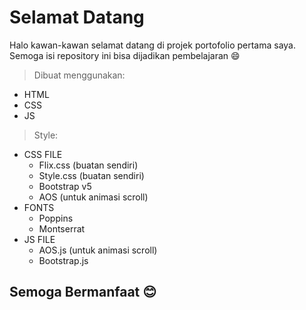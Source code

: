 # Selamat Datang
Halo kawan-kawan selamat datang di projek portofolio pertama saya. Semoga isi repository ini bisa dijadikan pembelajaran 😄

> Dibuat menggunakan:
  * HTML 
  * CSS 
  * JS 

> Style:
  * CSS FILE
    * Flix.css (buatan sendiri)
    * Style.css (buatan sendiri)
    * Bootstrap v5
    * AOS (untuk animasi scroll)
  * FONTS
    * Poppins
    * Montserrat
  * JS FILE
    * AOS.js (untuk animasi scroll)
    * Bootstrap.js
  
## Semoga Bermanfaat 😊
